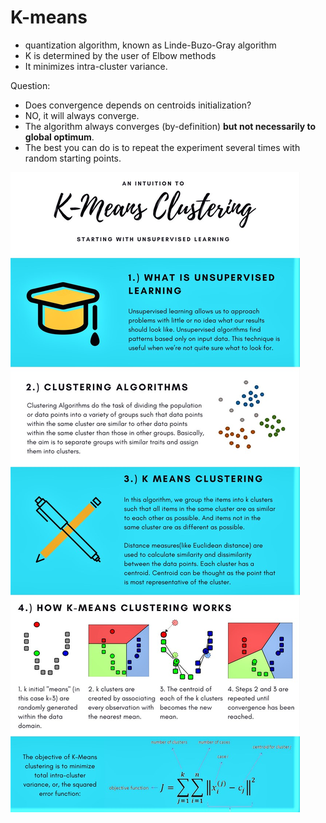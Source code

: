 # K-means

- quantization algorithm, known as Linde-Buzo-Gray algorithm
- K is determined by the user of Elbow methods
- It minimizes intra-cluster variance.

Question:

- Does convergence depends on centroids initialization?
- NO, it will always converge.
- The algorithm always converges (by-definition) **but not necessarily to global optimum**.
- The best you can do is to repeat the experiment several times with random starting points.

![](./K-means%20Clustering.jpg)
